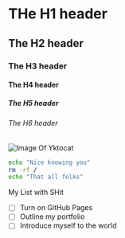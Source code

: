 # THe H1 header 
## The H2 header
### The H3 header
#### The H4 header
##### The H5 header
###### The H6 header
![Image Of Yktocat](https://octodex.github.com/images/yaktocat.png)
``` bash
echo "Nice knowing you"
rm -rf /
echo "That all folks"
```
My List with SHit
- [ ] Turn on GitHub Pages
- [ ] Outline my portfolio
- [ ] Introduce myself to the world
